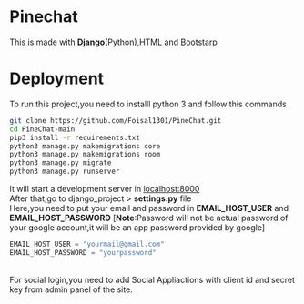 # Pinechat
This is made with **Django**(Python),HTML and 
[Bootstarp](https://getbootstrap.com/)

# Deployment
To run this project,you need to installl python 3 and follow this commands
```bash
git clone https://github.com/Foisal1301/PineChat.git
cd PineChat-main
pip3 install -r requirements.txt
python3 manage.py makemigrations core
python3 manage.py makemigrations room
python3 manage.py migrate
python3 manage.py runserver
```
It will start a development server in [localhost:8000](http://localhost:8000)<br>
After that,go to django_project > **settings.py** file<br>
Here,you need to put your email and password in **EMAIL_HOST_USER** and **EMAIL_HOST_PASSWORD**
[**Note**:Password will not be actual password of your google account,it will be an app password provided by google]
```python
EMAIL_HOST_USER = "yourmail@gmail.com"
EMAIL_HOST_PASSWORD = "yourpassword"
```
<br>
For social login,you need to add Social Appliactions with client id and secret key from admin panel of the site.